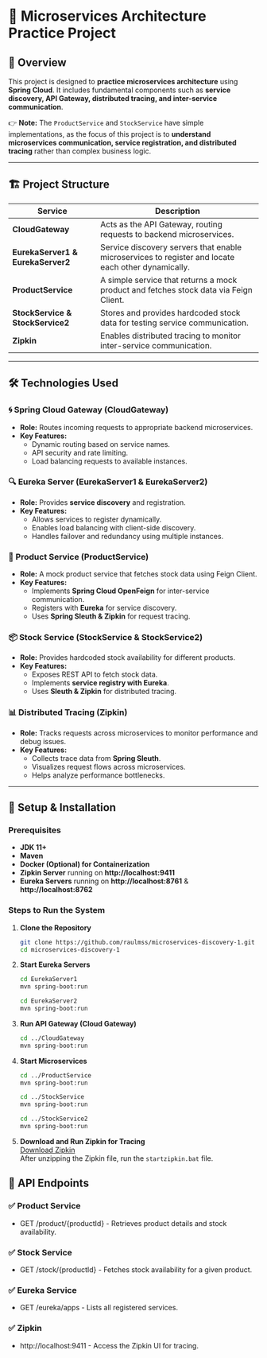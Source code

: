 # 🚀 Microservices Architecture Practice Project

## 📌 Overview

This project is designed to **practice microservices architecture** using **Spring Cloud**. It includes fundamental components such as **service discovery, API Gateway, distributed tracing, and inter-service communication**.

👉 **Note:** The `ProductService` and `StockService` have simple implementations, as the focus of this project is to **understand microservices communication, service registration, and distributed tracing** rather than complex business logic.

---

## 🏗️ Project Structure

| **Service**                       | **Description**                                                                                    |
| --------------------------------- | -------------------------------------------------------------------------------------------------- |
| **CloudGateway**                  | Acts as the API Gateway, routing requests to backend microservices.                                |
| **EurekaServer1 & EurekaServer2** | Service discovery servers that enable microservices to register and locate each other dynamically. |
| **ProductService**                | A simple service that returns a mock product and fetches stock data via Feign Client.              |
| **StockService & StockService2**  | Stores and provides hardcoded stock data for testing service communication.                        |
| **Zipkin**                        | Enables distributed tracing to monitor inter-service communication.                                |

---

## 🛠️ Technologies Used

### **🌀 Spring Cloud Gateway (CloudGateway)**

- **Role:** Routes incoming requests to appropriate backend microservices.
- **Key Features:**
  - Dynamic routing based on service names.
  - API security and rate limiting.
  - Load balancing requests to available instances.

### **🔍 Eureka Server (EurekaServer1 & EurekaServer2)**

- **Role:** Provides **service discovery** and registration.
- **Key Features:**
  - Allows services to register dynamically.
  - Enables load balancing with client-side discovery.
  - Handles failover and redundancy using multiple instances.

### **🛒 Product Service (ProductService)**

- **Role:** A mock product service that fetches stock data using Feign Client.
- **Key Features:**
  - Implements **Spring Cloud OpenFeign** for inter-service communication.
  - Registers with **Eureka** for service discovery.
  - Uses **Spring Sleuth & Zipkin** for request tracing.

### **📦 Stock Service (StockService & StockService2)**

- **Role:** Provides hardcoded stock availability for different products.
- **Key Features:**
  - Exposes REST API to fetch stock data.
  - Implements **service registry with Eureka**.
  - Uses **Sleuth & Zipkin** for distributed tracing.

### **📊 Distributed Tracing (Zipkin)**

- **Role:** Tracks requests across microservices to monitor performance and debug issues.
- **Key Features:**
  - Collects trace data from **Spring Sleuth**.
  - Visualizes request flows across microservices.
  - Helps analyze performance bottlenecks.

---

## 🔧 Setup & Installation

### **Prerequisites**

- **JDK 11+**
- **Maven**
- **Docker (Optional) for Containerization**
- **Zipkin Server** running on **http://localhost:9411**
- **Eureka Servers** running on **http://localhost:8761** & **http://localhost:8762**

### **Steps to Run the System**

1. **Clone the Repository**

   ```sh
   git clone https://github.com/raulmss/microservices-discovery-1.git
   cd microservices-discovery-1
   ```

2. **Start Eureka Servers**

   ```sh
   cd EurekaServer1
   mvn spring-boot:run
   ```

   ```sh
   cd EurekaServer2
   mvn spring-boot:run
   ```

3. **Run API Gateway (Cloud Gateway)**

   ```sh
   cd ../CloudGateway
   mvn spring-boot:run
   ```

4. **Start Microservices**

   ```sh
   cd ../ProductService
   mvn spring-boot:run
   ```

   ```sh
   cd ../StockService
   mvn spring-boot:run
   ```

   ```sh
   cd ../StockService2
   mvn spring-boot:run
   ```

5. **Download and Run Zipkin for Tracing**  
   [Download Zipkin](https://drive.google.com/file/d/1jXPF_U1D6EeL02x78Enn0tGKU5nf80rX/view?usp=sharing)  
   After unzipping the Zipkin file, run the `startzipkin.bat` file.

## 📡 API Endpoints

### ✅ Product Service

- GET /product/{productId} - Retrieves product details and stock availability.

### ✅ Stock Service

- GET /stock/{productId} - Fetches stock availability for a given product.

### ✅ Eureka Service

- GET /eureka/apps - Lists all registered services.

### ✅ Zipkin

- http://localhost:9411 - Access the Zipkin UI for tracing.
